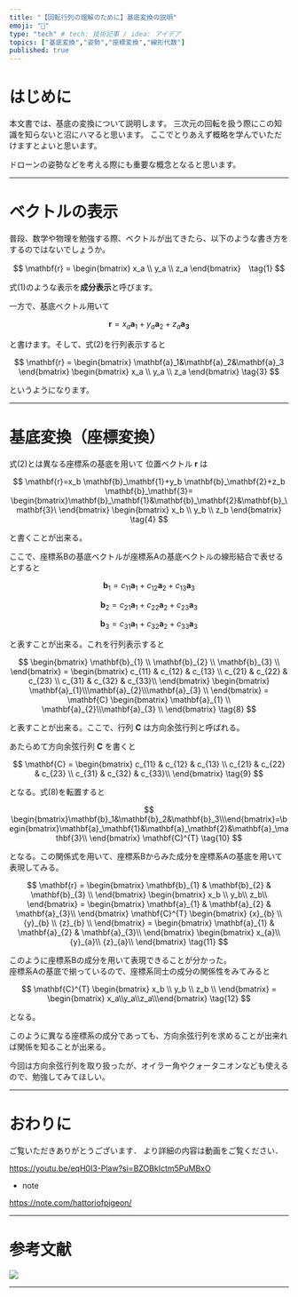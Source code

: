 ```yaml
---
title: "【回転行列の理解のために】基底変換の説明"
emoji: "🐥"
type: "tech" # tech: 技術記事 / idea: アイデア
topics: ["基底変換","姿勢","座標変換","線形代数"]
published: true
---
```

# はじめに
本文書では、基底の変換について説明します。
三次元の回転を扱う際にこの知識を知らないと沼にハマると思います。
ここでとりあえず概略を学んでいただけますとよいと思います。

ドローンの姿勢などを考える際にも重要な概念となると思います。

----

# ベクトルの表示
普段、数学や物理を勉強する際、ベクトルが出てきたら、以下のような書き方をするのではないでしょうか。

$$ \mathbf{r} = \begin{bmatrix} x_a \\ y_a \\ z_a \end{bmatrix}　\tag{1} $$


式(1)のような表示を**成分表示**と呼びます。

一方で、基底ベクトル用いて

$$ \mathbf{r}=x_a \mathbf{a}_1+y_a\mathbf{a}_2+z_a\mathbf{a}_\mathbf{3} \tag{2} $$

と書けます。そして、式(2)を行列表示すると

$$ \mathbf{r} = \begin{bmatrix} \mathbf{a}_1&\mathbf{a}_2&\mathbf{a}_3 \end{bmatrix} \begin{bmatrix} x_a \\ y_a \\ z_a  \end{bmatrix} \tag{3} $$

というようになります。

----

# 基底変換（座標変換）

式(2)とは異なる座標系の基底を用いて 位置ベクトル $\mathbf{r}$ は

$$ \mathbf{r}=x_b \mathbf{b}_\mathbf{1}+y_b \mathbf{b}_\mathbf{2}+z_b \mathbf{b}_\mathbf{3}= \begin{bmatrix}\mathbf{b}_\mathbf{1}&\mathbf{b}_\mathbf{2}&\mathbf{b}_\mathbf{3}\ \end{bmatrix} \begin{bmatrix} x_b \\ y_b \\ z_b \end{bmatrix} \tag{4} $$

と書くことが出来る。

ここで、座標系Bの基底ベクトルが座標系Aの基底ベクトルの線形結合で表せるとすると

$$ \mathbf{b}_1=c_{11} \mathbf{a}_1+c_{12} \mathbf{a}_2+c_{13} \mathbf{a}_3  \tag{5} $$

$$ \mathbf{b}_2=c_{21} \mathbf{a}_1+c_{22} \mathbf{a}_2+c_{23} \mathbf{a}_3 \tag{6} $$

$$ \mathbf{b}_3=c_{31} \mathbf{a}_1+c_{32} \mathbf{a}_2+c_{33} \mathbf{a}_3  \tag{7} $$

と表すことが出来る。これを行列表示すると

$$ \begin{bmatrix} \mathbf{b}_{1} \\ \mathbf{b}_{2} \\ \mathbf{b}_{3} \\ \end{bmatrix} = \begin{bmatrix} c_{11} & c_{12} & c_{13} \\ c_{21} & c_{22} & c_{23} \\ c_{31} & c_{32} & c_{33}\\ \end{bmatrix}  \begin{bmatrix} \mathbf{a}_{1}\\\mathbf{a}_{2}\\\mathbf{a}_{3} \\ \end{bmatrix} = \mathbf{C} \begin{bmatrix} \mathbf{a}_{1} \\ \mathbf{a}_{2}\\\mathbf{a}_{3} \\ \end{bmatrix}  \tag{8} $$


と表すことが出来る。ここで、行列 $\mathbf{C}$ は方向余弦行列と呼ばれる。

あたらめて方向余弦行列 $\mathbf{C}$ を書くと

$$ \mathbf{C} =  \begin{bmatrix} c_{11} & c_{12} & c_{13} \\ c_{21} & c_{22} & c_{23} \\ c_{31} & c_{32} & c_{33}\\ \end{bmatrix} \tag{9} $$

となる。式(8)を転置すると

$$ \begin{bmatrix}\mathbf{b}_1&\mathbf{b}_2&\mathbf{b}_3\\\end{bmatrix}=\begin{bmatrix}\mathbf{a}_\mathbf{1}&\mathbf{a}_\mathbf{2}&\mathbf{a}_\mathbf{3}\\ \end{bmatrix} \mathbf{C}^{T} \tag{10} $$

となる。この関係式を用いて、座標系Bからみた成分を座標系Aの基底を用いて表現してみる。

$$ \mathbf{r} = \begin{bmatrix} \mathbf{b}_{1} & \mathbf{b}_{2} & \mathbf{b}_{3} \\ \end{bmatrix} \begin{bmatrix} x_b \\ y_b\\ z_b\\ \end{bmatrix} = \begin{bmatrix} \mathbf{a}_{1} & \mathbf{a}_{2} & \mathbf{a}_{3}\\ \end{bmatrix} \mathbf{C}^{T} 
\begin{bmatrix} {x}_{b} \\ {y}_{b} \\ {z}_{b} \\ \end{bmatrix} 
= \begin{bmatrix} \mathbf{a}_{1} & \mathbf{a}_{2} & \mathbf{a}_{3}\\ \end{bmatrix} 
\begin{bmatrix} x_{a}\\ {y}_{a}\\ {z}_{a}\\ \end{bmatrix} \tag{11} $$

このように座標系Bの成分を用いて表現できることが分かった。  
座標系Aの基底で揃っているので、座標系同士の成分の関係性をみてみると

$$ \mathbf{C}^{T} \begin{bmatrix} x_b \\ y_b \\ z_b \\ \end{bmatrix} = \begin{bmatrix} x_a\\y_a\\z_a\\\end{bmatrix} \tag{12} $$

となる。

このように異なる座標系の成分であっても、方向余弦行列を求めることが出来れば関係を知ることが出来る。

今回は方向余弦行列を取り扱ったが、オイラー角やクォータニオンなども使えるので、勉強してみてほしい。

----
# おわりに
ご覧いただきありがとうございます．
より詳細の内容は動画をご覧ください．

https://youtu.be/eqH0I3-Plaw?si=BZOBkIctm5PuMBxO


* note  

https://note.com/hattoriofpigeon/

----

# 参考文献
[![](https://m.media-amazon.com/images/I/41ZSRYR783L._SY466_.jpg)](https://amzn.to/3TOUSBb)

---